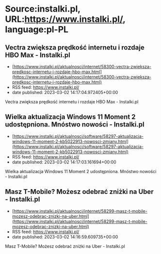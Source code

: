 # Source:instalki.pl, URL:https://www.instalki.pl/, language:pl-PL

## Vectra zwiększa prędkość internetu i rozdaje HBO Max - Instalki.pl
 - [https://www.instalki.pl/aktualnosci/internet/58300-vectra-zwieksza-predkosc-internetu-i-rozdaje-hbo-max.html](https://www.instalki.pl/aktualnosci/internet/58300-vectra-zwieksza-predkosc-internetu-i-rozdaje-hbo-max.html)
 - RSS feed: https://www.instalki.pl/
 - date published: 2023-03-02 14:17:04.972405+00:00

Vectra zwiększa prędkość internetu i rozdaje HBO Max - Instalki.pl

## Wielka aktualizacja Windows 11 Moment 2 udostępniona. Mnóstwo nowości - Instalki.pl
 - [https://www.instalki.pl/aktualnosci/software/58297-aktualizacja-windows-11-moment-2-kb5022913-nowosci-zmiany.html](https://www.instalki.pl/aktualnosci/software/58297-aktualizacja-windows-11-moment-2-kb5022913-nowosci-zmiany.html)
 - RSS feed: https://www.instalki.pl/
 - date published: 2023-03-02 14:17:03.161694+00:00

Wielka aktualizacja Windows 11 Moment 2 udostępniona. Mnóstwo nowości - Instalki.pl

## Masz T-Mobile? Możesz odebrać zniżki na Uber - Instalki.pl
 - [https://www.instalki.pl/aktualnosci/internet/58299-masz-t-mobile-mozesz-odebrac-znizki-na-uber.html](https://www.instalki.pl/aktualnosci/internet/58299-masz-t-mobile-mozesz-odebrac-znizki-na-uber.html)
 - RSS feed: https://www.instalki.pl/
 - date published: 2023-03-02 14:16:59.609735+00:00

Masz T-Mobile? Możesz odebrać zniżki na Uber - Instalki.pl

